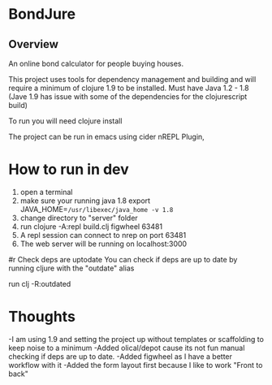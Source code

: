 BondJure
========

## Overview
An online bond calculator for people buying houses.

This project uses tools for dependency management and building and will require a minimum of clojure 1.9 to be installed.
Must have Java 1.2 - 1.8 (Jave 1.9 has issue with some of the dependencies for the clojurescript build)

To run you will need clojure install

The project can be run in emacs using cider nREPL Plugin,

# How to run in dev

1. open a terminal
2. make sure your running java 1.8 export JAVA_HOME=`/usr/libexec/java_home -v 1.8`
3. change directory to "server" folder
4. run clojure -A:repl build.clj figwheel 63481
5. A repl session can connect to nrep on port 63481 
6. The web server will be running on localhost:3000
 

#r Check deps are uptodate
You can check if deps are up to date by running cljure with the "outdate" alias 

run clj -R:outdated

# Thoughts
-I am using 1.9 and setting the project up without templates or scaffolding to keep noise to a minimum
-Added olical/depot cause its not fun manual checking if deps are up to date.
-Added figwheel as I have a better workflow with it
-Added the form layout first because I like to work "Front to back"